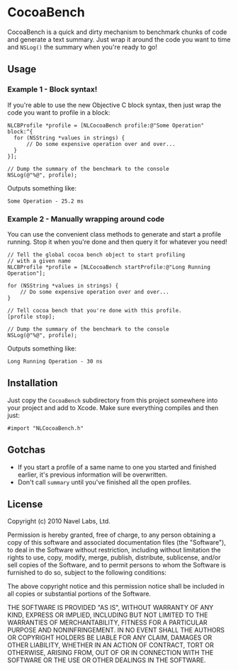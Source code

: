 CocoaBench
==========

CocoaBench is a quick and dirty mechanism to benchmark chunks of code
and generate a text summary. Just wrap it around the code you want to
time and `NSLog()` the summary when you're ready to go!


Usage
-----

### Example 1 - Block syntax! ###

If you're able to use the new Objective C block syntax, then just wrap
the code you want to profile in a block:

    NLCBProfile *profile = [NLCocoaBench profile:@"Some Operation" block:^{
      for (NSString *values in strings) {
          // Do some expensive operation over and over...
      }
    }];

    // Dump the summary of the benchmark to the console
    NSLog(@"%@", profile);

Outputs something like:

    Some Operation - 25.2 ms


### Example 2 - Manually wrapping around code ###

You can use the convenient class methods to generate and start a profile
running. Stop it when you're done and then query it for whatever you
need!

    // Tell the global cocoa bench object to start profiling
    // with a given name
    NLCBProfile *profile = [NLCocoaBench startProfile:@"Long Running Operation"];

    for (NSString *values in strings) {
        // Do some expensive operation over and over...
    }

    // Tell cocoa bench that you're done with this profile.
    [profile stop];

    // Dump the summary of the benchmark to the console
    NSLog(@"%@", profile);

Outputs something like:

    Long Running Operation - 30 ns


Installation
------------

Just copy the `CocoaBench` subdirectory from this project somewhere into
your project and add to Xcode. Make sure everything compiles and then
just:

    #import "NLCocoaBench.h"


Gotchas
-------

  - If you start a profile of a same name to one you started and finished
    earlier, it's previous information will be overwritten.
  - Don't call `summary` until you've finished all the open profiles.


License
-------

Copyright (c) 2010 Navel Labs, Ltd.

Permission is hereby granted, free of charge, to any person obtaining a
copy of this software and associated documentation files (the
"Software"), to deal in the Software without restriction, including
without limitation the rights to use, copy, modify, merge, publish,
distribute, sublicense, and/or sell copies of the Software, and to
permit persons to whom the Software is furnished to do so, subject to
the following conditions:

The above copyright notice and this permission notice shall be included
in all copies or substantial portions of the Software.

THE SOFTWARE IS PROVIDED "AS IS", WITHOUT WARRANTY OF ANY KIND, EXPRESS
OR IMPLIED, INCLUDING BUT NOT LIMITED TO THE WARRANTIES OF
MERCHANTABILITY, FITNESS FOR A PARTICULAR PURPOSE AND NONINFRINGEMENT.
IN NO EVENT SHALL THE AUTHORS OR COPYRIGHT HOLDERS BE LIABLE FOR ANY
CLAIM, DAMAGES OR OTHER LIABILITY, WHETHER IN AN ACTION OF CONTRACT,
TORT OR OTHERWISE, ARISING FROM, OUT OF OR IN CONNECTION WITH THE
SOFTWARE OR THE USE OR OTHER DEALINGS IN THE SOFTWARE.


